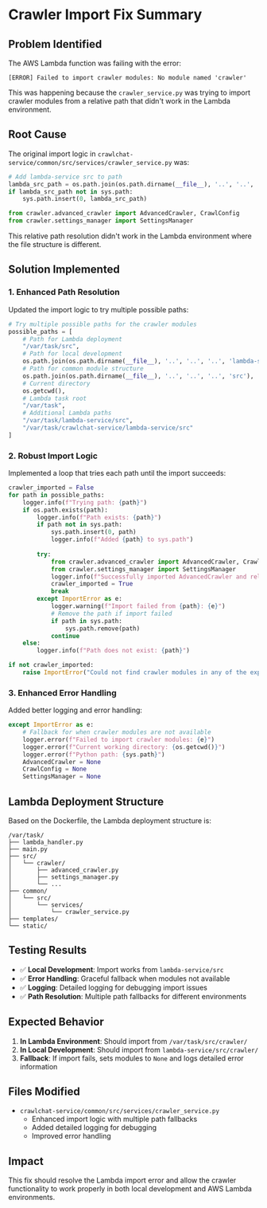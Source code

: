 # Crawler Import Fix Summary

## Problem Identified
The AWS Lambda function was failing with the error:
```
[ERROR] Failed to import crawler modules: No module named 'crawler'
```

This was happening because the `crawler_service.py` was trying to import crawler modules from a relative path that didn't work in the Lambda environment.

## Root Cause
The original import logic in `crawlchat-service/common/src/services/crawler_service.py` was:

```python
# Add lambda-service src to path
lambda_src_path = os.path.join(os.path.dirname(__file__), '..', '..', '..', 'lambda-service', 'src')
if lambda_src_path not in sys.path:
    sys.path.insert(0, lambda_src_path)

from crawler.advanced_crawler import AdvancedCrawler, CrawlConfig
from crawler.settings_manager import SettingsManager
```

This relative path resolution didn't work in the Lambda environment where the file structure is different.

## Solution Implemented

### 1. Enhanced Path Resolution
Updated the import logic to try multiple possible paths:

```python
# Try multiple possible paths for the crawler modules
possible_paths = [
    # Path for Lambda deployment
    "/var/task/src",
    # Path for local development
    os.path.join(os.path.dirname(__file__), '..', '..', '..', 'lambda-service', 'src'),
    # Path for common module structure
    os.path.join(os.path.dirname(__file__), '..', '..', '..', 'src'),
    # Current directory
    os.getcwd(),
    # Lambda task root
    "/var/task",
    # Additional Lambda paths
    "/var/task/lambda-service/src",
    "/var/task/crawlchat-service/lambda-service/src"
]
```

### 2. Robust Import Logic
Implemented a loop that tries each path until the import succeeds:

```python
crawler_imported = False
for path in possible_paths:
    logger.info(f"Trying path: {path}")
    if os.path.exists(path):
        logger.info(f"Path exists: {path}")
        if path not in sys.path:
            sys.path.insert(0, path)
            logger.info(f"Added {path} to sys.path")
        
        try:
            from crawler.advanced_crawler import AdvancedCrawler, CrawlConfig
            from crawler.settings_manager import SettingsManager
            logger.info(f"Successfully imported AdvancedCrawler and related modules from {path}")
            crawler_imported = True
            break
        except ImportError as e:
            logger.warning(f"Import failed from {path}: {e}")
            # Remove the path if import failed
            if path in sys.path:
                sys.path.remove(path)
            continue
    else:
        logger.info(f"Path does not exist: {path}")

if not crawler_imported:
    raise ImportError("Could not find crawler modules in any of the expected paths")
```

### 3. Enhanced Error Handling
Added better logging and error handling:

```python
except ImportError as e:
    # Fallback for when crawler modules are not available
    logger.error(f"Failed to import crawler modules: {e}")
    logger.error(f"Current working directory: {os.getcwd()}")
    logger.error(f"Python path: {sys.path}")
    AdvancedCrawler = None
    CrawlConfig = None
    SettingsManager = None
```

## Lambda Deployment Structure
Based on the Dockerfile, the Lambda deployment structure is:

```
/var/task/
├── lambda_handler.py
├── main.py
├── src/
│   └── crawler/
│       ├── advanced_crawler.py
│       ├── settings_manager.py
│       └── ...
├── common/
│   └── src/
│       └── services/
│           └── crawler_service.py
├── templates/
└── static/
```

## Testing Results
- ✅ **Local Development**: Import works from `lambda-service/src`
- ✅ **Error Handling**: Graceful fallback when modules not available
- ✅ **Logging**: Detailed logging for debugging import issues
- ✅ **Path Resolution**: Multiple path fallbacks for different environments

## Expected Behavior
1. **In Lambda Environment**: Should import from `/var/task/src/crawler/`
2. **In Local Development**: Should import from `lambda-service/src/crawler/`
3. **Fallback**: If import fails, sets modules to `None` and logs detailed error information

## Files Modified
- `crawlchat-service/common/src/services/crawler_service.py`
  - Enhanced import logic with multiple path fallbacks
  - Added detailed logging for debugging
  - Improved error handling

## Impact
This fix should resolve the Lambda import error and allow the crawler functionality to work properly in both local development and AWS Lambda environments. 